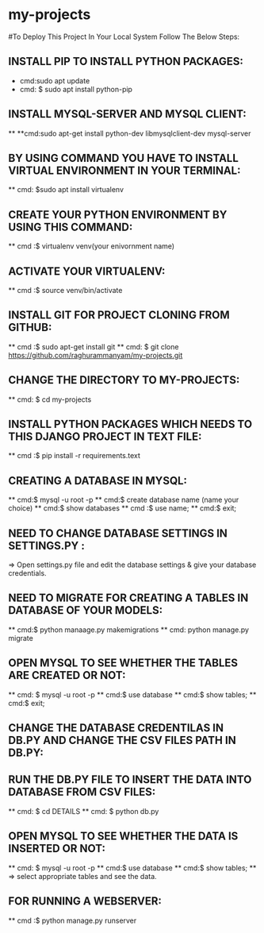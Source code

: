 # my-projects
#To Deploy This Project In Your Local System Follow The Below Steps:

## INSTALL PIP TO INSTALL PYTHON PACKAGES: 

 * cmd:sudo apt update
 * cmd: $ sudo apt install python-pip

## INSTALL MYSQL-SERVER AND MYSQL CLIENT:

** **cmd:sudo apt-get install python-dev libmysqlclient-dev mysql-server
   
## BY USING COMMAND YOU HAVE TO INSTALL VIRTUAL ENVIRONMENT IN YOUR TERMINAL:
 ** cmd: $sudo apt install virtualenv
 
## CREATE YOUR PYTHON ENVIRONMENT BY USING THIS COMMAND:

  **  cmd :$ virtualenv venv(your enivornment name)
  
## ACTIVATE YOUR VIRTUALENV:
  ** cmd :$ source venv/bin/activate
  
## INSTALL GIT FOR PROJECT CLONING FROM GITHUB:
  ** cmd :$ sudo apt-get install git 
  ** cmd: $ git clone https://github.com/raghurammanyam/my-projects.git
  
## CHANGE THE DIRECTORY TO MY-PROJECTS:
  ** cmd: $ cd my-projects
 
## INSTALL PYTHON PACKAGES WHICH NEEDS TO THIS DJANGO PROJECT IN TEXT FILE:
 ** cmd :$ pip install -r requirements.text

## CREATING A DATABASE IN MYSQL:
  ** cmd:$ mysql -u root -p
  ** cmd:$ create database  name (name your choice)
  ** cmd:$ show databases
  ** cmd :$ use name;
  ** cmd:$ exit;
 
## NEED TO CHANGE DATABASE SETTINGS IN SETTINGS.PY :
  => Open settings.py file and edit the database settings & give your database credentials.
 
## NEED TO MIGRATE FOR CREATING A TABLES IN DATABASE OF YOUR MODELS:
  ** cmd:$ python manaage.py makemigrations
  ** cmd: python manage.py migrate
  
## OPEN MYSQL TO SEE WHETHER THE TABLES ARE CREATED OR NOT:
  ** cmd: $ mysql -u root -p
  ** cmd:$ use database
  ** cmd:$ show tables;
  ** cmd:$ exit;
  
## CHANGE THE DATABASE CREDENTILAS IN DB.PY AND CHANGE THE CSV FILES PATH IN DB.PY:

  
## RUN THE DB.PY FILE TO INSERT THE DATA INTO DATABASE FROM CSV FILES:
   ** cmd: $ cd DETAILS
   ** cmd: $ python db.py
    
## OPEN MYSQL TO SEE WHETHER THE DATA IS INSERTED OR NOT:
  ** cmd: $ mysql -u root -p
  ** cmd:$ use database
  ** cmd:$ show tables;
  ** => select appropriate tables and see the data.
   
## FOR RUNNING A WEBSERVER:
  ** cmd :$ python manage.py runserver
   
  

  
  
  
  
   
  

  
  
  
  
  
 
 
 
 
 
 
 
 
 
 
  
  
  

  
  
  
  
 
 

